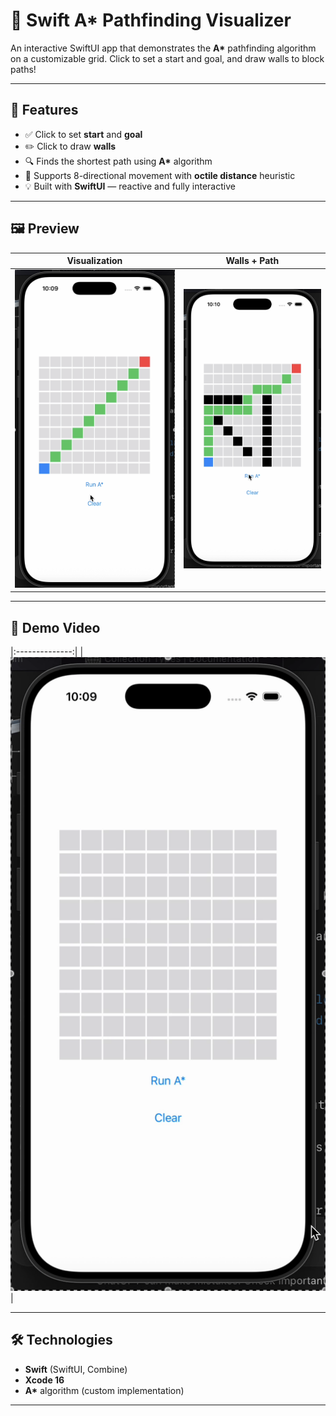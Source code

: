 # 🧭 Swift A* Pathfinding Visualizer

An interactive SwiftUI app that demonstrates the **A\*** pathfinding algorithm on a customizable grid.
Click to set a start and goal, and draw walls to block paths!

---

## 🚀 Features

- ✅ Click to set **start** and **goal**
- ✏️ Click to draw **walls**
- 🔍 Finds the shortest path using **A\*** algorithm
- 🧠 Supports 8-directional movement with **octile distance** heuristic
- 💡 Built with **SwiftUI** — reactive and fully interactive

---

## 🖼️ Preview

| Visualization | Walls + Path |
|:--------------:|:-------------:|
| ![Demo 1](Images/demo_2.png) | ![Demo 2](Images/demo_3.png) 

---

## 🎥 Demo Video
|:--------------:|
| ![Demo 3](Images/demo.gif) |

---

## 🛠️ Technologies

- **Swift** (SwiftUI, Combine)
- **Xcode 16**
- **A\*** algorithm (custom implementation)

---
